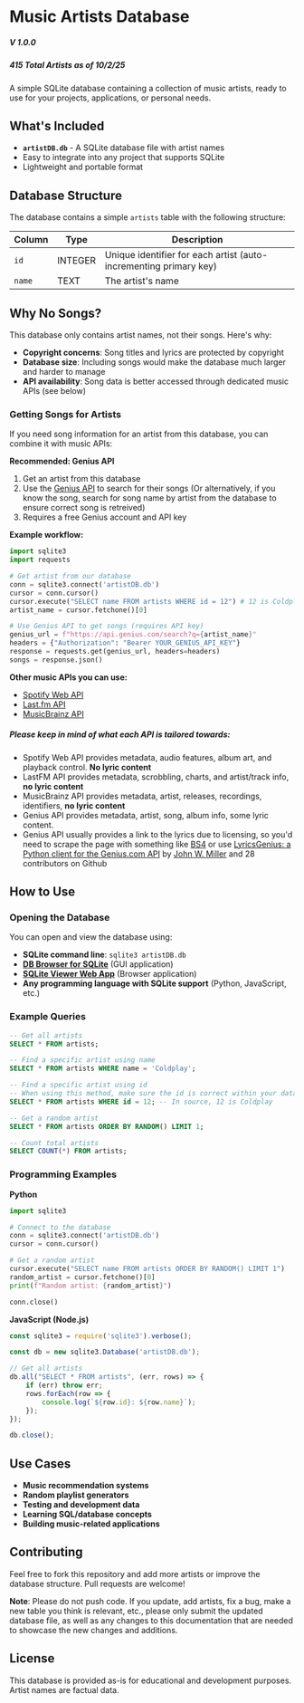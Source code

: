 # Music Artists Database
##### V 1.0.0
##### 415 Total Artists as of 10/2/25
A simple SQLite database containing a collection of music artists, ready to use for your projects, applications, or personal needs.

## What's Included

- **`artistDB.db`** - A SQLite database file with artist names
- Easy to integrate into any project that supports SQLite
- Lightweight and portable format

## Database Structure

The database contains a simple `artists` table with the following structure:

| Column | Type | Description |
|--------|------|-------------|
| `id` | INTEGER | Unique identifier for each artist (auto-incrementing primary key) |
| `name` | TEXT | The artist's name |

## Why No Songs?

This database only contains artist names, not their songs. Here's why:

- **Copyright concerns**: Song titles and lyrics are protected by copyright
- **Database size**: Including songs would make the database much larger and harder to manage
- **API availability**: Song data is better accessed through dedicated music APIs (see below)

### Getting Songs for Artists

If you need song information for an artist from this database, you can combine it with music APIs:

**Recommended: Genius API**
1. Get an artist from this database
2. Use the [Genius API](https://docs.genius.com/) to search for their songs
(Or alternatively, if you know the song, search for song name by artist from the database to ensure correct song is retreived)
3. Requires a free Genius account and API key

**Example workflow:**
```python
import sqlite3
import requests

# Get artist from our database
conn = sqlite3.connect('artistDB.db')
cursor = conn.cursor()
cursor.execute("SELECT name FROM artists WHERE id = 12") # 12 is Coldplay from source. We could lookup by name if we wanted to, but id works too
artist_name = cursor.fetchone()[0]

# Use Genius API to get songs (requires API key)
genius_url = f"https://api.genius.com/search?q={artist_name}"
headers = {"Authorization": "Bearer YOUR_GENIUS_API_KEY"}
response = requests.get(genius_url, headers=headers)
songs = response.json()
```

**Other music APIs you can use:**
- [Spotify Web API](https://developer.spotify.com/documentation/web-api/)
- [Last.fm API](https://www.last.fm/api)
- [MusicBrainz API](https://musicbrainz.org/doc/MusicBrainz_API)

##### Please keep in mind of what each API is tailored towards:
- Spotify Web API provides metadata, audio features, album art, and playback control. **No lyric content**
- LastFM API provides metadata, scrobbling, charts, and artist/track info, **no lyric content**
- MusicBrainz API provides metadata, artist, releases, recordings, identifiers, **no lyric content**
- Genius API provides metadata, artist, song, album info, some lyric content.
- Genius API usually provides a link to the lyrics due to licensing, so you'd need to scrape the page with something like [BS4](https://pypi.org/project/beautifulsoup4/) or use [LyricsGenius: a Python client for the Genius.com API](https://github.com/johnwmillr/LyricsGenius) by [John W. Miller](https://github.com/johnwmillr) and 28 contributors on Github

## How to Use

### Opening the Database
You can open and view the database using:
- **SQLite command line**: `sqlite3 artistDB.db`
- **[DB Browser for SQLite](https://sqlitebrowser.org/)** (GUI application)
- **[SQLite Viewer Web App](https://sqliteviewer.app/)** (Browser application)
- **Any programming language with SQLite support** (Python, JavaScript, etc.)

### Example Queries
```sql
-- Get all artists
SELECT * FROM artists;

-- Find a specific artist using name
SELECT * FROM artists WHERE name = 'Coldplay';

-- Find a specific artist using id
-- When using this method, make sure the id is correct within your database structure, if modified from source
SELECT * FROM artists WHERE id = 12; -- In source, 12 is Coldplay

-- Get a random artist
SELECT * FROM artists ORDER BY RANDOM() LIMIT 1;

-- Count total artists
SELECT COUNT(*) FROM artists;
```

### Programming Examples

**Python**
```python
import sqlite3

# Connect to the database
conn = sqlite3.connect('artistDB.db')
cursor = conn.cursor()

# Get a random artist
cursor.execute("SELECT name FROM artists ORDER BY RANDOM() LIMIT 1")
random_artist = cursor.fetchone()[0]
print(f"Random artist: {random_artist}")

conn.close()
```

**JavaScript (Node.js)**
```javascript
const sqlite3 = require('sqlite3').verbose();

const db = new sqlite3.Database('artistDB.db');

// Get all artists
db.all("SELECT * FROM artists", (err, rows) => {
    if (err) throw err;
    rows.forEach(row => {
        console.log(`${row.id}: ${row.name}`);
    });
});

db.close();
```

## Use Cases

- **Music recommendation systems**
- **Random playlist generators**
- **Testing and development data**
- **Learning SQL/database concepts**
- **Building music-related applications**

## Contributing

Feel free to fork this repository and add more artists or improve the database structure. Pull requests are welcome!

**Note**: Please do not push code. If you update, add artists, fix a bug, make a new table you think is relevant, etc., please only submit the updated database file, as well as any changes to this documentation that are needed to showcase the new changes and additions.

## License

This database is provided as-is for educational and development purposes. Artist names are factual data.
